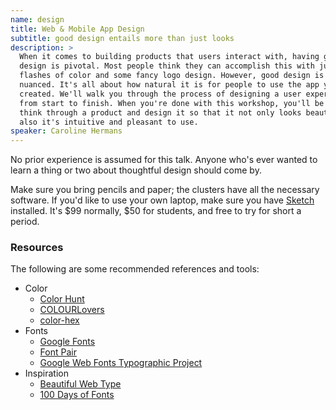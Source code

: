 ```yaml
---
name: design
title: Web & Mobile App Design
subtitle: good design entails more than just looks
description: >
  When it comes to building products that users interact with, having good
  design is pivotal. Most people think they can accomplish this with just a few
  flashes of color and some fancy logo design. However, good design is more
  nuanced. It's all about how natural it is for people to use the app you've
  created. We'll walk you through the process of designing a user experience,
  from start to finish. When you're done with this workshop, you'll be able to
  think through a product and design it so that it not only looks beautiful, but
  also it's intuitive and pleasant to use.
speaker: Caroline Hermans
---
```


No prior experience is assumed for this talk. Anyone who's ever wanted to learn
a thing or two about thoughtful design should come by.

Make sure you bring pencils and paper; the clusters have all the necessary
software. If you'd like to use your own laptop, make sure you have [Sketch]
installed. It's $99 normally, $50 for students, and free to try for short a
period.

[Sketch]: https://www.sketchapp.com/


### Resources

The following are some recommended references and tools:

- Color
  - [Color Hunt][1]
  - [COLOURLovers][2]
  - [color-hex][3]
- Fonts
  - [Google Fonts][4]
  - [Font Pair][5]
  - [Google Web Fonts Typographic Project][6]
- Inspiration
  - [Beautiful Web Type][7]
  - [100 Days of Fonts][8]

[1]: http://colorhunt.co/
[2]: http://www.colourlovers.com/palettes
[3]: http://www.color-hex.com/

[4]: https://www.google.com/fonts
[5]: http://fontpair.co/
[6]: http://femmebot.github.io/google-type/

[7]: http://hellohappy.org/beautiful-web-type/
[8]: http://100daysoffonts.com/
